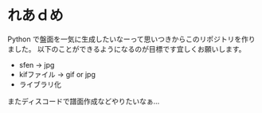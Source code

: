 # れあｄめ
Python で盤面を一気に生成したいなーって思いつきからこのリポジトリを作りました。
以下のことができるようになるのが目標です宜しくお願いします。

* sfen -> jpg
* kifファイル -> gif or jpg
* ライブラリ化

またディスコードで譜面作成などやりたいなぁ...